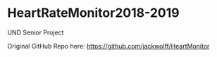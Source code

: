 # HeartRateMonitor2018-2019

UND Senior Project

Original GitHub Repo here: https://github.com/jackwolff/HeartMonitor

